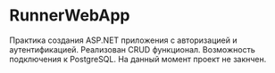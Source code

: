 # RunnerWebApp

Практика создания ASP.NET приложения с авторизацией и аутентификацией. Реализован CRUD функционал. Возможность подключения к PostgreSQL. На данный момент проект не закнчен.
